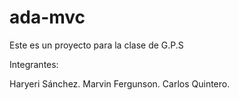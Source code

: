 # ada-mvc
Este es un proyecto para la clase de G.P.S

Integrantes:

Haryeri Sánchez.
Marvin Fergunson.
Carlos Quintero.
